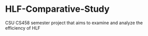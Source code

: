 # HLF-Comparative-Study
CSU CS458 semester project that aims to examine and analyze the efficiency of HLF
